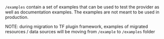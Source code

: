 `/examples` contain a set of examples that can be used to test the provider as
well as documentation examples. The examples are not meant to be used in
production.

NOTE: during migration to TF plugin framework, examples of migrated resources /
data sources will be moving from `/example` to `/examples` folder
